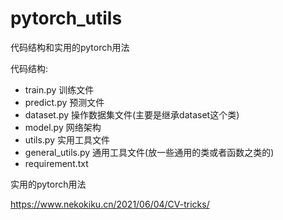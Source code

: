 # pytorch_utils

代码结构和实用的pytorch用法

代码结构:

- train.py  训练文件
- predict.py  预测文件
- dataset.py  操作数据集文件(主要是继承dataset这个类)
- model.py  网络架构
- utils.py  实用工具文件
- general_utils.py  通用工具文件(放一些通用的类或者函数之类的)
- requirement.txt   



实用的pytorch用法

https://www.nekokiku.cn/2021/06/04/CV-tricks/
